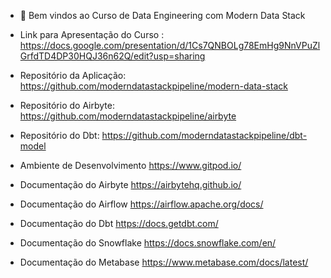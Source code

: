 - 👋 Bem vindos ao Curso de Data Engineering com Modern Data Stack

- Link para Apresentação do Curso : https://docs.google.com/presentation/d/1Cs7QNBOLg78EmHg9NnVPuZlGrfdTD4DP30HQJ36n62Q/edit?usp=sharing

- Repositório da Aplicação: https://github.com/moderndatastackpipeline/modern-data-stack

- Repositório do Airbyte: https://github.com/moderndatastackpipeline/airbyte

- Repositório do Dbt: https://github.com/moderndatastackpipeline/dbt-model

- Ambiente de Desenvolvimento	https://www.gitpod.io/

- Documentação do Airbyte	https://airbytehq.github.io/
 
- Documentação do Airflow	https://airflow.apache.org/docs/
 
- Documentação do Dbt	https://docs.getdbt.com/
 
- Documentação do Snowflake	https://docs.snowflake.com/en/
 
- Documentação do Metabase 	https://www.metabase.com/docs/latest/

<!---
moderndatastackpipeline/moderndatastackpipeline is a ✨ special ✨ repository because its `README.md` (this file) appears on your GitHub profile.
You can click the Preview link to take a look at your changes.
--->
